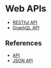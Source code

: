 # Web APIs

* [RESTful API](restful/README.md)
* [GraphQL API](GraphQL/README.md)

## References
* [API](https://github.com/SunnnyChan/sc.study-notes/blob/master/computer-science/programme/API/)
* [JSON API](https://github.com/SunnnyChan/sc.study-notes/blob/master/computer-science/programme/API/JSON-API/README.md)